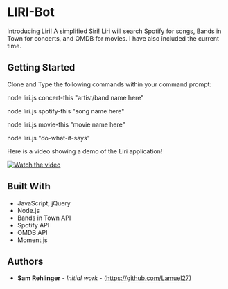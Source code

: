 # LIRI-Bot

Introducing Liri! A simplified Siri! Liri will search Spotify for songs, Bands in Town for concerts, and OMDB for movies.
I have also included the current time.

## Getting Started

Clone and Type the following commands within your command prompt:

node liri.js concert-this "artist/band name here"

node liri.js spotify-this "song name here"

node liri.js movie-this "movie name here"

node liri.js "do-what-it-says"

Here is a video showing a demo of the Liri application!

[![Watch the video](http://www.davidlaidlaw.com/img/portfolio/liri_thumbnail.jpg)](https://www.youtube.com/watch?v=VK5kSVtBiVY&feature=youtu.be)

## Built With

* JavaScript, jQuery
* Node.js
* Bands in Town API
* Spotify API
* OMDB API
* Moment.js


## Authors

* **Sam Rehlinger** - *Initial work* - (https://github.com/Lamuel27)
